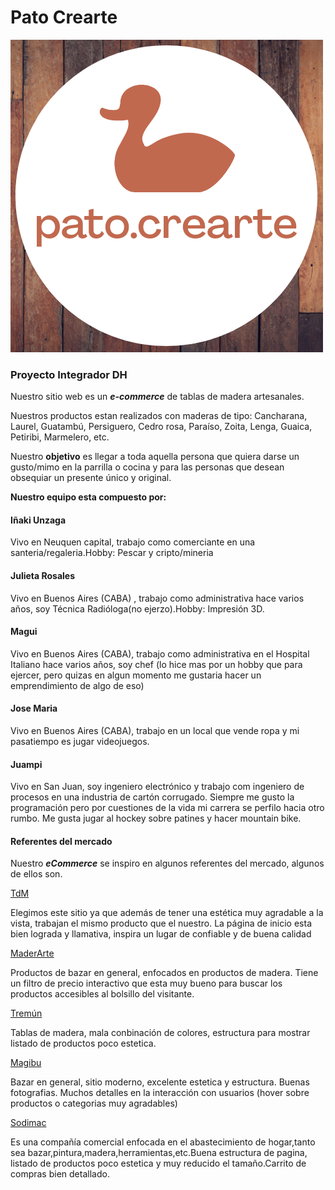 # Pato Crearte

![Logo](/design/20220131_094326_0000.png)

### Proyecto Integrador DH

Nuestro sitio web es un **_e-commerce_** de tablas de madera artesanales.

Nuestros productos estan realizados con maderas de tipo: Cancharana, Laurel, Guatambú, Persiguero, Cedro rosa, Paraíso, Zoita, Lenga, Guaica, Petiribi, Marmelero, etc.

Nuestro **objetivo** es llegar a toda aquella persona que quiera darse un gusto/mimo en la parrilla o cocina y para las personas que desean obsequiar un presente único y original.

**Nuestro equipo esta compuesto por:**

#### Iñaki Unzaga

Vivo en Neuquen capital, trabajo como comerciante en una santeria/regaleria.Hobby: Pescar y cripto/mineria

#### Julieta Rosales

Vivo en Buenos Aires (CABA) , trabajo como administrativa hace varios años, soy Técnica Radióloga(no ejerzo).Hobby: Impresión 3D.

#### Magui

Vivo en Buenos Aires (CABA), trabajo como administrativa en el Hospital Italiano hace varios años, soy chef (lo hice mas por un hobby que para ejercer, pero quizas en algun momento me gustaria hacer un emprendimiento de algo de eso)

#### Jose Maria

Vivo en Buenos Aires (CABA), trabajo en un local que vende ropa y mi pasatiempo es jugar videojuegos.

#### Juampi

Vivo en San Juan, soy ingeniero electrónico y trabajo com ingeniero de procesos en una industria de cartón corrugado. Siempre me gusto la programación pero por cuestiones de la vida mi carrera se perfilo hacia otro rumbo. Me gusta jugar al hockey sobre patines y hacer mountain bike.

#### Referentes del mercado

Nuestro **_eCommerce_** se inspiro en algunos referentes del mercado, algunos de ellos son.

[TdM](https://www.tablasdemadera.com.ar/)

Elegimos este sitio ya que además de tener una estética muy agradable a la vista, trabajan el mismo producto que el nuestro.
La página de inicio esta bien lograda y llamativa, inspira un lugar de confiable y de buena calidad

[MaderArte](https://maderarteinargentina.com.ar/)

Productos de bazar en general, enfocados en productos de madera.
Tiene un filtro de precio interactivo que esta muy bueno para buscar los productos accesibles al bolsillo del visitante.

[Tremún](https://www.tremunweb.com.ar/granfuego/tablasdemadera/)

Tablas de madera, mala conbinación de colores, estructura para mostrar listado de productos poco estetica.

[Magibu](https://tiendamabigu.com.ar/?gclid=EAIaIQobChMIhsX-h8iZ9gIVjA-RCh2v0AznEAAYAiAAEgJWZ_D_BwE)

Bazar en general, sitio moderno, excelente estetica y estructura. Buenas fotografias. Muchos detalles en la interacción con usuarios (hover sobre productos o categorias muy agradables)

[Sodimac](https://www.sodimac.com.ar/)

Es una compañía comercial enfocada en el abastecimiento de hogar,tanto sea bazar,pintura,madera,herramientas,etc.Buena estructura de pagina, listado de productos poco estetica y muy reducido el tamaño.Carrito de compras bien detallado.
